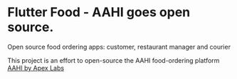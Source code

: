 # Flutter Food - AAHI goes open source.
Open source food ordering apps: customer, restaurant manager and courier

This project is an effort to open-source the AAHI food-ordering platform [AAHI by Apex Labs](https://aahi.io)
